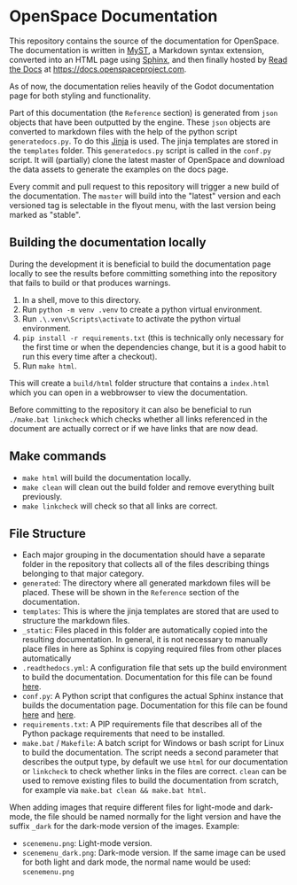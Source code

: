 # OpenSpace Documentation
This repository contains the source of the documentation for OpenSpace. The documentation is written in [MyST](https://myst-parser.readthedocs.io/en/latest/index.html), a Markdown syntax extension, converted into an HTML page using [Sphinx](https://www.sphinx-doc.org/en/master/), and then finally hosted by [Read the Docs](https://about.readthedocs.com/?ref=readthedocs.com) at https://docs.openspaceproject.com.

As of now, the documentation relies heavily of the Godot documentation page for both styling and functionality.

Part of this documentation (the `Reference` section) is generated from `json` objects that have been outputted by the engine. These `json` objects are converted to markdown files with the help of the python script `generatedocs.py`. To do this [Jinja](https://jinja.palletsprojects.com/en/3.1.x/) is used. The jinja templates are stored in the `templates` folder. This `generatedocs.py` script is called in the `conf.py` script. It will (partially) clone the latest master of OpenSpace and download the data assets to generate the examples on the docs page.

Every commit and pull request to this repository will trigger a new build of the documentation. The `master` will build into the "latest" version and each versioned tag is selectable in the flyout menu, with the last version being marked as "stable".

## Building the documentation locally
During the development it is beneficial to build the documentation page locally to see the results before committing something into the repository that fails to build or that produces warnings.

  1. In a shell, move to this directory.
  2. Run `python -m venv .venv` to create a python virtual environment.
  3. Run `.\.venv\Scripts\activate` to activate the python virtual environment.
  4. `pip install -r requirements.txt` (this is technically only necessary for the first time or when the dependencies change, but it is a good habit to run this every time after a checkout).
  5. Run `make html`.

This will create a `build/html` folder structure that contains a `index.html` which you can open in a webbrowser to view the documentation.

Before committing to the repository it can also be beneficial to run `./make.bat linkcheck` which checks whether all links referenced in the document are actually correct or if we have links that are now dead.

## Make commands

- `make html` will build the documentation locally.
- `make clean` will clean out the build folder and remove everything built previously.
- `make linkcheck` will check so that all links are correct.

## File Structure
  - Each major grouping in the documentation should have a separate folder in the repository that collects all of the files describing things belonging to that major category.
  - `generated`: The directory where all generated markdown files will be placed. These will be shown in the `Reference` section of the documentation.
  - `templates`: This is where the jinja templates are stored that are used to structure the markdown files. 
  - `_static`: Files placed in this folder are automatically copied into the resulting documentation. In general, it is not necessary to manually place files in here as Sphinx is copying required files from other places automatically
  - `.readthedocs.yml`: A configuration file that sets up the build environment to build the documentation. Documentation for this file can be found [here](https://docs.readthedocs.io/en/stable/config-file/v2.html).
  - `conf.py`: A Python script that configures the actual Sphinx instance that builds the documentation page. Documentation for this file can be found [here](https://www.sphinx-doc.org/en/master/usage/configuration.html) and [here](https://sphinx-rtd-theme.readthedocs.io/en/stable/configuring.html).
  - `requirements.txt`: A PIP requirements file that describes all of the Python package requirements that need to be installed.
  - `make.bat` / `Makefile`: A batch script for Windows or bash script for Linux to build the documentation. The script needs a second parameter that describes the output type, by default we use `html` for our documentation or `linkcheck` to check whether links in the files are correct. `clean` can be used to remove existing files to build the documentation from scratch, for example via `make.bat clean && make.bat html`.

When adding images that require different files for light-mode and dark-mode, the file should be named normally for the light version and have the suffix `_dark` for the dark-mode version of the images. Example:
  - `scenemenu.png`: Light-mode version.
  - `scenemenu_dark.png`: Dark-mode version.
If the same image can be used for both light and dark mode, the normal name would be used: `scenemenu.png`
